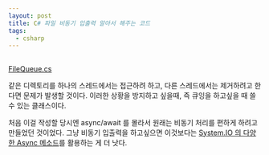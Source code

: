 ```yaml
---
layout: post
title: C# 파일 비동기 입출력 알아서 해주는 코드
tags:
  - csharp
---
```


## <a href="https://github.com/chickeningot/chickeningot.github.io/tree/master/assets/FileQueue.cs">
FileQueue.cs
</a>

같은 디렉토리를 하나의 스레드에서는 접근하려 하고, 다른 스레드에서는 제거하려고 한다면 문제가 발생할 것이다. 이러한 상황을 방지하고 싶을때, 즉 큐잉을 하고싶을 때 쓸 수 있는 클래스이다.  

처음 이걸 작성할 당시엔 async/await 를 몰라서 원래는 비동기 처리를 편하게 하려고 만들었던 것이었다. 그냥 비동기 입출력을 하고싶으면 이것보다는 [System.IO 의 다양한 Async 메소드](https://docs.microsoft.com/en-us/dotnet/standard/io/asynchronous-file-i-o)를 활용하는 게 더 낫다.